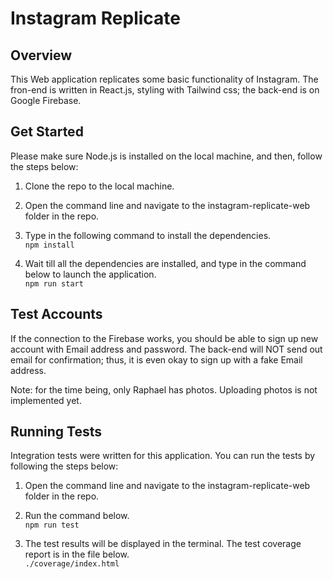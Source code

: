 # Instagram Replicate

## Overview

This Web application replicates some basic functionality of Instagram. The fron-end is written in React.js, styling with Tailwind css; the back-end is on Google Firebase.

## Get Started

Please make sure Node.js is installed on the local machine, and then, follow the steps below:

1. Clone the repo to the local machine.

2. Open the command line and navigate to the instagram-replicate-web folder in the repo.

3. Type in the following command to install the dependencies.  
   `npm install`

4. Wait till all the dependencies are installed, and type in the command below to launch the application.  
   `npm run start`

## Test Accounts

If the connection to the Firebase works, you should be able to sign up new account with Email address and password. The back-end will NOT send out email for confirmation; thus, it is even okay to sign up with a fake Email address.

Note: for the time being, only Raphael has photos. Uploading photos is not implemented yet.

## Running Tests

Integration tests were written for this application. You can run the tests by following the steps below:

1. Open the command line and navigate to the instagram-replicate-web folder in the repo.

2. Run the command below.  
   `npm run test`

3. The test results will be displayed in the terminal. The test coverage report is in the file below.  
   `./coverage/index.html`

